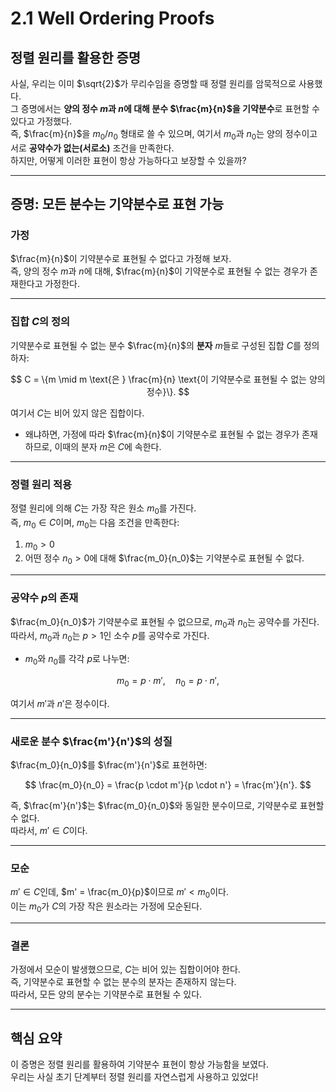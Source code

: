 # 2.1 Well Ordering Proofs

## 정렬 원리를 활용한 증명
사실, 우리는 이미 $\sqrt{2}$가 무리수임을 증명할 때 정렬 원리를 암묵적으로 사용했다.  
그 증명에서는 **양의 정수 $m$과 $n$에 대해 분수 $\frac{m}{n}$을 기약분수**로 표현할 수 있다고 가정했다.  
즉, $\frac{m}{n}$을 $m_0/n_0$ 형태로 쓸 수 있으며, 여기서 $m_0$과 $n_0$는 양의 정수이고 서로 **공약수가 없는(서로소)** 조건을 만족한다.  
하지만, 어떻게 이러한 표현이 항상 가능하다고 보장할 수 있을까?

---

## 증명: 모든 분수는 기약분수로 표현 가능
### 가정
$\frac{m}{n}$이 기약분수로 표현될 수 없다고 가정해 보자.  
즉, 양의 정수 $m$과 $n$에 대해, $\frac{m}{n}$이 기약분수로 표현될 수 없는 경우가 존재한다고 가정한다.

---

### 집합 $C$의 정의
기약분수로 표현될 수 없는 분수 $\frac{m}{n}$의 **분자** $m$들로 구성된 집합 $C$를 정의하자:

$$
C = \{m \mid m \text{은 } \frac{m}{n} \text{이 기약분수로 표현될 수 없는 양의 정수}\}.
$$

여기서 $C$는 비어 있지 않은 집합이다.  
- 왜냐하면, 가정에 따라 $\frac{m}{n}$이 기약분수로 표현될 수 없는 경우가 존재하므로, 이때의 분자 $m$은 $C$에 속한다.

---

### 정렬 원리 적용
정렬 원리에 의해 $C$는 가장 작은 원소 $m_0$를 가진다.  
즉, $m_0 \in C$이며, $m_0$는 다음 조건을 만족한다:
1. $m_0 > 0$
2. 어떤 정수 $n_0 > 0$에 대해 $\frac{m_0}{n_0}$는 기약분수로 표현될 수 없다.

---

### 공약수 $p$의 존재
$\frac{m_0}{n_0}$가 기약분수로 표현될 수 없으므로, $m_0$과 $n_0$는 공약수를 가진다.  
따라서, $m_0$과 $n_0$는 $p > 1$인 소수 $p$를 공약수로 가진다.

- $m_0$와 $n_0$를 각각 $p$로 나누면:

$$
m_0 = p \cdot m', \quad n_0 = p \cdot n',
$$
  
  여기서 $m'$과 $n'$은 정수이다.

---

### 새로운 분수 $\frac{m'}{n'}$의 성질
$\frac{m_0}{n_0}$를 $\frac{m'}{n'}$로 표현하면:

$$
\frac{m_0}{n_0} = \frac{p \cdot m'}{p \cdot n'} = \frac{m'}{n'}.
$$

즉, $\frac{m'}{n'}$는 $\frac{m_0}{n_0}$와 동일한 분수이므로, 기약분수로 표현할 수 없다.  
따라서, $m' \in C$이다.

---

### 모순
$m' \in C$인데, $m' = \frac{m_0}{p}$이므로 $m' < m_0$이다.  
이는 $m_0$가 $C$의 가장 작은 원소라는 가정에 모순된다.

---

### 결론
가정에서 모순이 발생했으므로, $C$는 비어 있는 집합이어야 한다.  
즉, 기약분수로 표현할 수 없는 분수의 분자는 존재하지 않는다.  
따라서, 모든 양의 분수는 기약분수로 표현될 수 있다.  

---

## 핵심 요약
이 증명은 정렬 원리를 활용하여 기약분수 표현이 항상 가능함을 보였다.  
우리는 사실 초기 단계부터 정렬 원리를 자연스럽게 사용하고 있었다!
